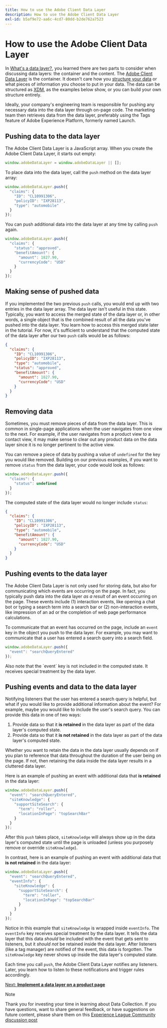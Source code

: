 ```yaml
---
title: How to use the Adobe Client Data Layer
description: How to use the Adobe Client Data Layer
exl-id: b5af9e72-aa6c-4cd7-80dd-b2de762a7523
---
```

# How to use the Adobe Client Data Layer

In [What's a data layer?](whats-a-data-layer.md), you learned there are two parts to consider when discussing data layers: the container and the content. The [Adobe Client Data Layer](https://github.com/adobe/adobe-client-data-layer) is the container. It doesn't care how you [structure your data](../structuring-your-data.md) or what pieces of information you choose to put in your data. The data can be structured as [XDM](../structuring-your-data.md#xdm), as the examples below show, or you can build your own structure entirely.

Ideally, your company's engineering team is responsible for pushing any necessary data into the data layer through on-page code. The marketing team then retrieves data from the data layer, preferably using the Tags feature of Adobe Experience Platform, formerly named Launch.

## Pushing data to the data layer

The Adobe Client Data Layer is a JavaScript array. When you create the Adobe Client Data Layer, it starts out empty:

```js
window.adobeDataLayer = window.adobeDataLayer || [];
```

To place data into the data layer, call the `push` method on the data layer array:

```js
window.adobeDataLayer.push({
  "claims": {
    "ID": "CL10991306",
    "policyID": "IXP28113",
    "type": "automobile"
  }
});
```

You can push additional data into the data layer at any time by calling `push` again.

```js
window.adobeDataLayer.push({
  "claims": {
    "status": "approved",
    "benefitAmount": {
      "amount": 1827.90,
      "currencyCode": "USD"
    }
  }
});
```

## Making sense of pushed data

If you implemented the two previous `push` calls, you would end up with two entries in the data layer array. The data layer isn't useful in this state. Typically, you want to access the merged state of the data layer or, in other words, a single object that is the combined result of all the data you've pushed into the data layer. You learn how to access this merged state later in the tutorial. For now, it's sufficient to understand that the computed state of the data layer after our two `push` calls would be as follows:

```json
{
  "claims": {
    "ID": "CL10991306",
    "policyID": "IXP28113",
    "type": "automobile",
    "status": "approved",
    "benefitAmount": {
      "amount": 1827.90,
      "currencyCode": "USD"
    }
  }
}
```

## Removing data

Sometimes, you must remove pieces of data from the data layer. This is common in single-page applications when the user navigates from one view to the next. For example, if the user navigates from a product view to a contact view, it may make sense to clear out any product data on the data layer since it is no longer pertinent to the active view.

You can remove a piece of data by pushing a value of `undefined` for the key you would like removed. Building on our previous examples, if you want to remove `status` from the data layer, your code would look as follows:

```js
window.adobeDataLayer.push({
  "claims": {
    "status": undefined
  }
});
```

The computed state of the data layer would no longer include `status`:

```json
{
  "claims": {
    "ID": "CL10991306",
    "policyID": "IXP28113",
    "type": "automobile",
    "benefitAmount": {
      "amount": 1827.90,
      "currencyCode": "USD"
    }
  }
}
```

## Pushing events to the data layer

The Adobe Client Data Layer is not only used for storing data, but also for communicating which events are occurring on the page. In fact, you typically push data into the data layer _as a result_ of an event occurring on the page. These events include (1) interaction events, like opening a chat bot or typing a search term into a search bar or (2) non-interaction events, like impression of an ad or the completion of web page performance calculations.

To communicate that an event has occurred on the page, include an `event` key in the object you push to the data layer. For example, you may want to communicate that a user has entered a search query into a search field.

```js
window.adobeDataLayer.push({
  "event": "searchQueryEntered"
});
```

<!--Later, you'll learn how to trigger rules within Adobe Experience Platform Tags when a particular event is pushed to the data layer.--> Also note that the `event` key is not included in the computed state. It receives special treatment by the data layer.


## Pushing events and data to the data layer

Notifying listeners that the user has entered a search query is helpful, but what if you would like to provide additional information about the event? For example, maybe you would like to include the user's search query. You can provide this data in one of two ways:

1. Provide data so that it **is retained** in the data layer as part of the data layer's computed state.
1. Provide data so that it **is not retained** in the data layer as part of the data layer's computed state.

Whether you want to retain the data in the data layer usually depends on if you plan to reference that data throughout the duration of the user being on the page. If not, then retaining the data inside the data layer results in a cluttered data layer.

Here is an example of pushing an event with additional data that **is retained** in the data layer:

```js
window.adobeDataLayer.push({
  "event": "searchQueryEntered",
  "siteKnowledge": {
    "supportSiteSearch": {
      "term": "roller",
      "locationInPage": "topSearchBar"
    }
  }
});
```

After this `push` takes place, `siteKnowledge` will always show up in the data layer's computed state until the page is unloaded (unless you purposely remove or override `siteKnowledge`).

In contrast, here is an example of pushing an event with additional data that **is not retained** in the data layer:

```js
window.adobeDataLayer.push({
  "event": "searchQueryEntered",
  "eventInfo": {
    "siteKnowledge": {
      "supportSiteSearch": {
        "term": "roller",
        "locationInPage": "topSearchBar"
      }
    }
  }
});
```

Notice in this example that `siteKnowledge` is wrapped inside `eventInfo`. The `eventInfo` key receives special treatment by the data layer. It tells the data layer that this data _should_ be included with the event that gets sent to listeners, but it _should not_ be retained inside the data layer. After listeners (like a tag manager) are notified of the event, this data is forgotten. The `siteKnowledge` key never shows up inside the data layer's computed state.

Each time you call `push`, the Adobe Client Data Layer notifies any listeners. Later, you learn how to listen to these notifications <!--from Adobe Experience Platform Tags--> and trigger rules accordingly.

[Next: **Implement a data layer on a product page**](implement-product-page-data-layer.md)

>[!NOTE]
>
>Thank you for investing your time in learning about Data Collection. If you have questions, want to share general feedback, or have suggestions on future content, please share them on this [Experience League Community discussion post](https://experienceleaguecommunities.adobe.com/t5/adobe-experience-platform-launch/tutorial-discussion-use-adobe-experience-platform-data/m-p/543877)
